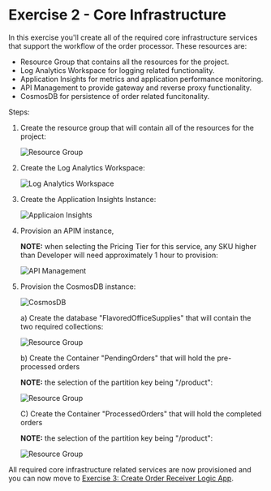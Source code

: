 # Exercise 2 - Core Infrastructure

In this exercise you'll create all of the required core infrastructure services that support the workflow of the order processor.  These resources are:

- Resource Group that contains all the resources for the project.
- Log Analytics Workspace for logging related functionality.
- Application Insights for metrics and application performance monitoring.
- API Management to provide gateway and reverse proxy functionality.
- CosmosDB for persistence of order related funcitonality.


Steps:

1) Create the resource group that will contain all of the resources for the project:

    ![Resource Group](./media/ex2/rg1.png)

2) Create the Log Analytics Workspace:

    ![Log Analytics Workspace](./media/ex2/law1.png)

3) Create the Application Insights Instance:

    ![Applicaion Insights](./media/ex2/ai1.png)

4) Provision an APIM instance, 

    **NOTE:** when selecting the Pricing Tier for this service, any SKU higher than Developer will need approximately 1 hour to provision:

    ![API Management](./media/ex2/apim1.png)

5) Provision the CosmosDB instance:

    ![CosmosDB](./media/ex2/cosmos1.png)

    a) Create the database "FlavoredOfficeSupplies" that will contain the two required collections:

    ![Resource Group](./media/ex2/cosmos1_db.png)

    b) Create the Container "PendingOrders" that will hold the pre-processed orders 
    
    **NOTE:** the selection of the partition key being "/product":

    ![Resource Group](./media/ex2/cosmos1_db_c1.png)

    C) Create the Container "ProcessedOrders" that will hold the completed orders 
    
    **NOTE:** the selection of the partition key being "/product":

    ![Resource Group](./media/ex2/cosmos1_db_c2.png)


All required core infrastructure related services are now provisioned and you can now move to [Exercise 3: Create Order Receiver Logic App](./03-order-reciever-la.md).